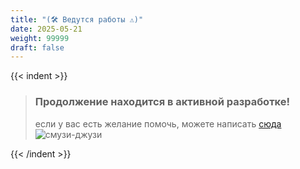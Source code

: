 ```yaml
---
title: "(🛠️ Ведутся работы ⚠️)"
date: 2025-05-21
weight: 99999
draft: false
---
```


{{< indent >}}

> ### Продолжение находится в активной разработке!
 > если у вас есть желание помочь, можете написать
 >  [сюда](https://t.me/mister_programmister)
 > ![смузи-джузи](/img/fancygopher.jpg)

{{< /indent >}}